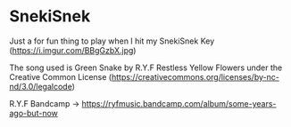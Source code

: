 # SnekiSnek
Just a for fun thing to play when I hit my SnekiSnek Key (https://i.imgur.com/BBgGzbX.jpg)

The song used is Green Snake by R.Y.F Restless Yellow Flowers under the Creative Common License (https://creativecommons.org/licenses/by-nc-nd/3.0/legalcode)

R.Y.F Bandcamp -> https://ryfmusic.bandcamp.com/album/some-years-ago-but-now
